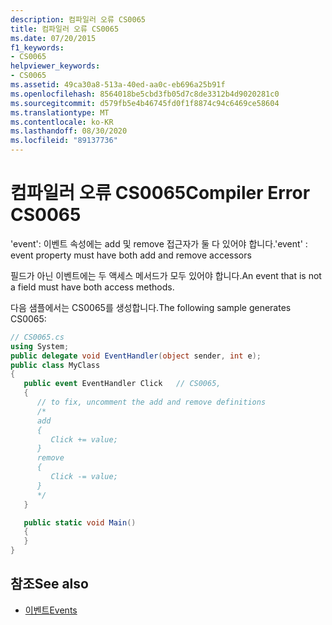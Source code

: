 ```yaml
---
description: 컴파일러 오류 CS0065
title: 컴파일러 오류 CS0065
ms.date: 07/20/2015
f1_keywords:
- CS0065
helpviewer_keywords:
- CS0065
ms.assetid: 49ca30a8-513a-40ed-aa0c-eb696a25b91f
ms.openlocfilehash: 8564018be5cbd3fb05d7c8de3312b4d9020281c0
ms.sourcegitcommit: d579fb5e4b46745fd0f1f8874c94c6469ce58604
ms.translationtype: MT
ms.contentlocale: ko-KR
ms.lasthandoff: 08/30/2020
ms.locfileid: "89137736"
---
```

# <a name="compiler-error-cs0065"></a><span data-ttu-id="3a884-103">컴파일러 오류 CS0065</span><span class="sxs-lookup"><span data-stu-id="3a884-103">Compiler Error CS0065</span></span>

<span data-ttu-id="3a884-104">'event': 이벤트 속성에는 add 및 remove 접근자가 둘 다 있어야 합니다.</span><span class="sxs-lookup"><span data-stu-id="3a884-104">'event' : event property must have both add and remove accessors</span></span>

<span data-ttu-id="3a884-105">필드가 아닌 이벤트에는 두 액세스 메서드가 모두 있어야 합니다.</span><span class="sxs-lookup"><span data-stu-id="3a884-105">An event that is not a field must have both access methods.</span></span>

<span data-ttu-id="3a884-106">다음 샘플에서는 CS0065를 생성합니다.</span><span class="sxs-lookup"><span data-stu-id="3a884-106">The following sample generates CS0065:</span></span>

```csharp
// CS0065.cs
using System;
public delegate void EventHandler(object sender, int e);
public class MyClass
{
   public event EventHandler Click   // CS0065,
   {
      // to fix, uncomment the add and remove definitions
      /*
      add
      {
         Click += value;
      }
      remove
      {
         Click -= value;
      }
      */
   }

   public static void Main()
   {
   }
}
```

## <a name="see-also"></a><span data-ttu-id="3a884-107">참조</span><span class="sxs-lookup"><span data-stu-id="3a884-107">See also</span></span>

- [<span data-ttu-id="3a884-108">이벤트</span><span class="sxs-lookup"><span data-stu-id="3a884-108">Events</span></span>](../programming-guide/events/index.md)
